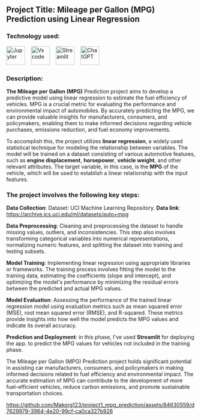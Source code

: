 ## Project Title: Mileage per Gallon (MPG) Prediction using Linear Regression

### Technology used:
<div align ='left'>
<img src ='https://technology.amis.nl/wp-content/uploads/2020/11/image_thumb-27.png', height = "50" alt = 'Jupyter'/><img width='12'/> 
<img src = 'https://cdn.dribbble.com/users/6569/screenshots/16471177/media/8bbfe7fd594073dc6271d5d852c7381a.png', height = "50" alt = 'Vs code'/><img width = '12'/>
<img src = 'https://thomasjpfan.github.io/data-umbrella-2020-streamlit-slides/images/streamlit.png', height = "50" alt = 'Streamlit'/><img width = '12'/>
<img src = 'https://img.uxwing.com/wp-content/themes/uxwing/download/brands-social-media/chatgpt-icon.png', height = "50" alt = 'ChatGPT'/><img width = '12'/>
</div>

### Description:
**The Mileage per Gallon (MPG)**  Prediction project aims to develop a predictive model using linear regression to estimate the fuel efficiency of vehicles. MPG is a crucial metric for evaluating the performance and environmental impact of automobiles. By accurately predicting the MPG, we can provide valuable insights for manufacturers, consumers, and policymakers, enabling them to make informed decisions regarding vehicle purchases, emissions reduction, and fuel economy improvements.

To accomplish this, the project utilizes **linear regression**, a widely used statistical technique for modeling the relationship between variables. The model will be trained on a dataset consisting of various automotive features, such as **engine displacement**, **horsepower**, **vehicle weight**, and other relevant attributes. The target variable, in this case, is the **MPG** of the vehicle, which will be used to establish a linear relationship with the input features.

### The project involves the following key steps:

**Data Collection**: Dataset: UCI Machine Learning Repository.  **Data link**: https://archive.ics.uci.edu/ml/datasets/auto+mpg

**Data Preprocessing**: Cleaning and preprocessing the dataset to handle missing values, outliers, and inconsistencies. This step also involves transforming categorical variables into numerical representations, normalizing numeric features, and splitting the dataset into training and testing subsets.

**Model Training**: Implementing linear regression using appropriate libraries or frameworks. The training process involves fitting the model to the training data, estimating the coefficients (slope and intercept), and optimizing the model's performance by minimizing the residual errors between the predicted and actual MPG values.

**Model Evaluation**: Assessing the performance of the trained linear regression model using evaluation metrics such as mean squared error (MSE), root mean squared error (RMSE), and R-squared. These metrics provide insights into how well the model predicts the MPG values and indicate its overall accuracy.

**Prediction and Deployment**: in this phase, I've used **Streamlit** for deploying the app. to predict the MPG values for vehicles not included in the training phase. 

The Mileage per Gallon (MPG) Prediction project holds significant potential in assisting car manufacturers, consumers, and policymakers in making informed decisions related to fuel efficiency and environmental impact. The accurate estimation of MPG can contribute to the development of more fuel-efficient vehicles, reduce carbon emissions, and promote sustainable transportation choices.



https://github.com/Makorg123/project1_mpg_prediction/assets/84630559/d7629979-3964-4e20-99cf-ca0ca327b926





